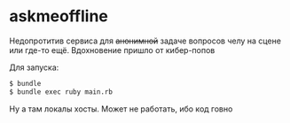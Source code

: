 # askmeoffline

Недопротитив сервиса для ~~анонимной~~ задаче вопросов челу на сцене или где-то ещё. Вдохновение пришло от кибер-попов 

Для запуска:
```bash
$ bundle
$ bundle exec ruby main.rb
```
Ну а там локалы хосты. Может не работать, ибо код говно
